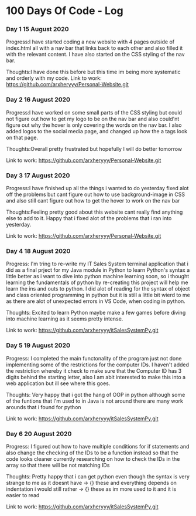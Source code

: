# 100 Days Of Code - Log

### Day 1 15 August 2020 

Progress:I have started coding a new website with 4 pages outside of index.html all with a nav bar that links back to each other and also filled it with the relevant content. I have also started on the CSS styling of the nav bar.

Thoughts:I have done this before but this time im being more systematic and orderly with my code.
Link to work: https://github.com/arxheryyy/Personal-Website.git

### Day 2 16 August 2020

Progress:I have worked on some small parts of the CSS styling but could not figure out how to get my logo to be on the nav bar and also could'nt figure out why the hover is only covering the words on the nav bar. I also added logos to the social media page, and changed up how the a tags look on that page.

Thoughts:Overall pretty frustrated but hopefully I will do better tomorrow

Link to work: https://github.com/arxheryyy/Personal-Website.git

### Day 3 17 August 2020

Progress:I have finished up all the things i wanted to do yesterday fixed alot off the problems but cant figure out how to use background-image in CSS and also still cant figure out how to get the hover to work on the nav bar 

Thoughts:Feeling pretty good about this website cant really find anything else to add to it. Happy that i fixed alot of the problems that i ran into yesterday.

Link to work: https://github.com/arxheryyy/Personal-Website.git

### Day 4 18 August 2020

Progress: I'm tring to re-write my IT Sales System terminal application that i did as a final prject for my Java module in Python to learn Python's syntax a little better as i want to dive into python machine learning soon, so i thought learning the fundamentals of python by re-creating this project will help me learn the ins and outs to python. I did alot of reading for the syntax of object and class oriented programming in python but it is still a little bit wierd to me as there are alot of unexpected errors in VS Code, when coding in python.

Thoughts: Excited to learn Python maybe make a few games before diving into machine learning as it seems pretty intense.

Link to work: https://github.com/arxheryyy/itSalesSystemPy.git

### Day 5 19 August 2020
Progress: I completed the main functonality of the program just not done implementing some of the restrictions for the computer IDs. I haven't added the restriction whereby it check to make sure that the Computer ID has 3 digits behind the starting letter, also I am abit interested to make this into a web application but ill see where this goes.

Thoughts: Very happy that i got the hang of OOP in python although some of the funtions that I'm used to in Java is not around there are many work arounds that i found for python

Link to work: https://github.com/arxheryyy/itSalesSystemPy.git

### Day 6 20 August 2020
Progress: I figured out how to have multiple conditions for if statements and also change the checking of the IDs to be a function instead so that the code looks cleaner currently researching on how to check the IDs in the array so that there will be not matching IDs 

Thoughts: Pretty happy that i can get python even though the syntax is very strange to me as it doesnt have -> {} these and everything depends on indentation i would still rather -> {} these as im more used to it and it is easier to read

Link to work: https://github.com/arxheryyy/itSalesSystemPy.git

